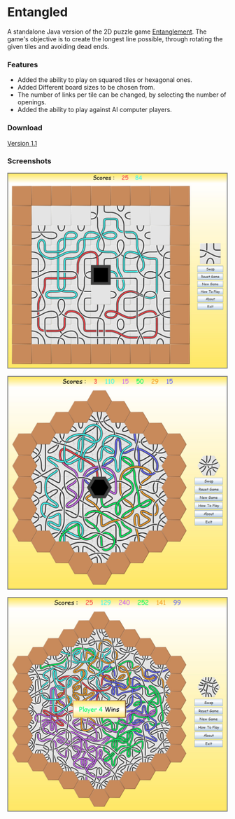 # Entangled

A standalone Java version of the 2D puzzle game [Entanglement](http://entanglement.gopherwoodstudios.com/). The game's objective is to create the longest line possible, through rotating the given tiles and avoiding dead ends.

### Features

* Added the ability to play on squared tiles or hexagonal ones.
* Added Different board sizes to be chosen from.
* The number of links per tile can be changed, by selecting the number of openings.
* Added the ability to play against AI computer players.

### Download

[Version 1.1](https://github.com/bishoybassem/entangled/releases/download/v1.1/Entangled.jar)

### Screenshots

![screen1](/screenshots/screen1.jpg)

![screen2](/screenshots/screen2.jpg)

![screen3](/screenshots/screen3.jpg)
